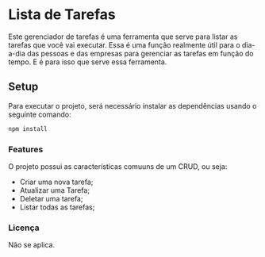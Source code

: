 # Lista de Tarefas

Este gerenciador de tarefas é uma ferramenta que serve para listar as tarefas que você vai executar. Essa é uma função realmente útil para o dia-a-dia das pessoas e das empresas para gerenciar as tarefas em função do tempo. E é para isso que serve essa ferramenta.

## Setup

Para executar o projeto, será necessário instalar as dependências usando o seguinte comando:

```bash
npm install
```

### Features

O projeto possui as características comuuns de um CRUD, ou seja:

* Criar uma nova tarefa;
* Atualizar uma Tarefa;
* Deletar uma tarefa;
* Listar todas as tarefas;

### Licença

Não se aplica.